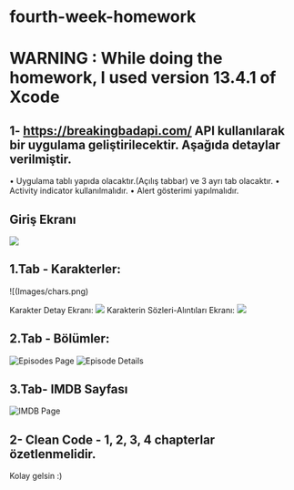 # fourth-week-homework

# WARNING : While doing the homework, I used version 13.4.1 of Xcode 

1- https://breakingbadapi.com/  API kullanılarak bir uygulama geliştirilecektir. Aşağıda detaylar verilmiştir.
--

• Uygulama tablı yapıda olacaktır.(Açılış tabbar) ve 3 ayrı tab olacaktır.
• Activity indicator kullanılmalıdır.
• Alert gösterimi yapılmalıdır.

## Giriş Ekranı

![](Images/firstPage.png)
## 1.Tab - Karakterler:

![(Images/chars.png)

Karakter Detay Ekranı:
![](Images/charDetails.png)
Karakterin Sözleri-Alıntıları Ekranı:
![](Images/charQuotes.png)

## 2.Tab - Bölümler:
![Episodes Page](Images/episodes.png)
![Episode Details](Images/episodeDetail.png)

## 3.Tab- IMDB Sayfası
 
![IMDB Page](Images/imdb.png)

2- Clean Code - 1, 2, 3, 4 chapterlar özetlenmelidir.
--

Kolay gelsin :)
